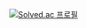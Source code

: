[![Solved.ac
프로필](http://mazassumnida.wtf/api/v2/generate_badge?boj={pjh9446})](https://solved.ac/{pjh9447})

<!---
ParkJuhan94/ParkJuhan94 is a ✨ special ✨ repository because its `README.md` (this file) appears on your GitHub profile.
You can click the Preview link to take a look at your changes.
--->
